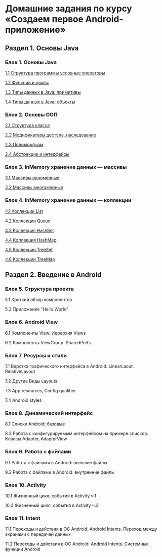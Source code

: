 # Домашние задания по курсу «Создаем первое Android-приложение»

## Раздел 1. Основы Java

### Блок 1. Основы Java

[1.1	Cтруктура программы условные операторы](./basic-syntax)

[1.2	Функции и циклы](./functions-cycles)

[1.3	Типы данных в Java: примитивы](./primitives)

[1.4	Типы данных в Java: объекты](./objects)

### Блок 2. Основы ООП

[2.1	Структура класса](./class-structure)

[2.2	Модификаторы доступа, наследование](./inheritance)	

[2.3	Полиморфизм](./polymorphism/)

[2.4	Абстракции и интерфейсы](./abstractions-interfaces/)

### Блок 3. InMemory хранение данных — массивы

[3.1	Массивы одномерные](/arrays/3.1/)

[3.2	Массивы многомерные](/arrays/3.2/)

### Блок 4. InMemory хранение данных — коллекции

[4.1	Коллекции List](/in-memory_list/)

[4.2	Коллекции Queue](/queue)

[4.3	Коллекция HashSet](/in-memory-hashset/)

[4.4	Коллекция HashMap](/in-memory-hashmap/)

[4.5	Коллекции TreeSet](/in-memory-treeset/)

[4.6	Коллекции TreeMap](/in-memory-treemap/)


## Раздел 2. Введение в Android

### Блок 5. Структура проекта

5.1	Краткий обзор компонентов

5.2	Приложение "Hello World"

### Блок 6. Android View

6.1	Компоненты View. Иерархия Views

6.2	Компоненты ViewGroup. SharedPrefs

### Блок 7. Ресурсы и стили

7.1	Верстка графического интерфейса в Android. LinearLaout. RelativeLayout

7.2	Другие Виды Layouts

7.3	App resources, Config qualifier

7.4	Android styles

### Блок 8. Динамический интерфейс

8.1	Списки Android: базовые

8.2	Работа с конфигурируемым интерфейсом на примере списков. Классы Adapter, AdapterView

### Блок 9. Работа с файлами

9.1	Работа с файлами в Android: внешние файлы

9.2	Работа с файлами в Android: внутренние файлы

### Блок 10. Activity

10.1	Жизненный цикл, события в Activity ч.1

10.2	Жизненный цикл, события в Activity ч.2

### Блок 11. Intent

11.1	Переходы и действия в ОС Android. Android Intents. Переход между экранами с передачей данных

11.2	Переходы и действия в ОС Android. Android Intents. Системные функции Android
